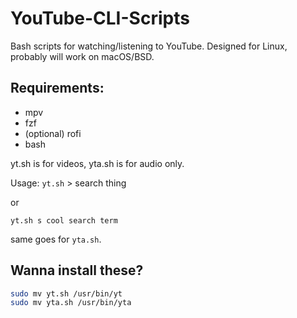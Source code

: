 # YouTube-CLI-Scripts
Bash scripts for watching/listening to YouTube.
Designed for Linux, probably will work on macOS/BSD.

## Requirements:
- mpv
- fzf
- (optional) rofi
- bash

yt.sh is for videos, yta.sh is for audio only.

Usage:
`yt.sh` > search thing

or


`yt.sh s cool search term`


same goes for `yta.sh`.


## Wanna install these?

```sh
sudo mv yt.sh /usr/bin/yt
sudo mv yta.sh /usr/bin/yta
```
